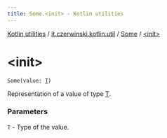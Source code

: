 ```yaml
---
title: Some.<init> - Kotlin utilities
---
```


[Kotlin utilities](../../index.html) / [it.czerwinski.kotlin.util](../index.html) / [Some](index.html) / [&lt;init&gt;](./-init-.html)

# &lt;init&gt;

`Some(value: `[`T`](index.html#T)`)`

Representation of a value of type [T](index.html#T).

### Parameters

`T` - Type of the value.